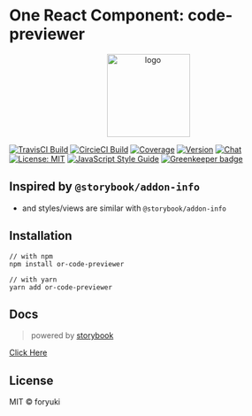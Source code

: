 # One React Component: code-previewer


<p align="center"><img width="150" src="https://cdn.rawgit.com/one-react/assets/2a4f10b4/logo%402x.png" alt="logo"></p>

[![TravisCI Build](https://img.shields.io/travis/one-react/code-previewer.svg)](https://travis-ci.org/one-react/code-previewer)
[![CircieCI Build](https://img.shields.io/circleci/project/github/one-react/code-previewer.svg)](https://circleci.com/gh/one-react/code-previewer)
[![Coverage](https://img.shields.io/codecov/c/github/one-react/code-previewer.svg)](https://codecov.io/gh/one-react/code-previewer) 
[![Version](https://img.shields.io/npm/v/or-code-previewer.svg)](https://www.npmjs.com/package/or-code-previewer)
[![Chat](https://img.shields.io/gitter/room/one-react-org/Lobby.svg)](https://gitter.im/one-react-org/Lobby)
[![License: MIT](https://img.shields.io/badge/License-MIT-brightgreen.svg)](https://opensource.org/licenses/MIT)
[![JavaScript Style Guide](https://img.shields.io/badge/code_style-standard-brightgreen.svg)](https://standardjs.com)
[![Greenkeeper badge](https://badges.greenkeeper.io/one-react/code-previewer.svg)](https://greenkeeper.io/)

## Inspired by `@storybook/addon-info`
* and styles/views are similar with `@storybook/addon-info`

## Installation
```
// with npm
npm install or-code-previewer

// with yarn
yarn add or-code-previewer
```

## Docs
> powered by [storybook](https://storybook.js.org/)

[Click Here](https://one-react.github.io/code-previewer)

## License

MIT &copy; foryuki
